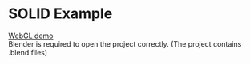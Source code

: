 # SOLID Example
[WebGL demo](https://keullaeseu.github.io/SOLID-WebGL-Example)  
Blender is required to open the project correctly. (The project contains .blend files)  